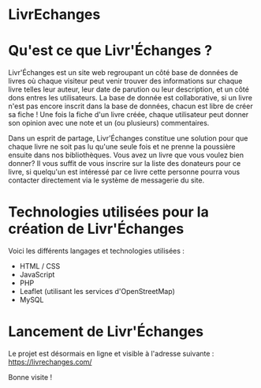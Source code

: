 # LivrEchanges

# Qu'est ce que Livr'Échanges ? 

Livr'Échanges est un site web regroupant un côté base de données de livres où chaque visiteur peut venir trouver des informations sur chaque livre telles leur auteur, leur date de parution ou leur description, et un côté dons entres les utilisateurs. 
La base de donnée est collaborative, si un livre n'est pas encore inscrit dans la base de données, chacun est libre de créer sa fiche ! 
Une fois la fiche d'un livre créée, chaque utilisateur peut donner son opinion avec une note et un (ou plusieurs) commentaires. 

Dans un esprit de partage, Livr'Échanges constitue une solution pour que chaque livre ne soit pas lu qu'une seule fois et ne prenne la poussière ensuite dans nos bibliothèques. 
Vous avez un livre que vous voulez bien donner? Il vous suffit de vous inscrire sur la liste des donateurs pour ce livre, si quelqu'un est intéressé par ce livre cette personne pourra vous contacter directement via le système de messagerie du site. 

# Technologies utilisées pour la création de Livr'Échanges

Voici les différents langages et technologies utilisées : 
- HTML / CSS
- JavaScript 
- PHP
- Leaflet (utilisant les services d'OpenStreetMap)
- MySQL

# Lancement de Livr'Échanges 
 
 Le projet est désormais en ligne et visible à l'adresse suivante : https://livrechanges.com/
 
 Bonne visite ! 
